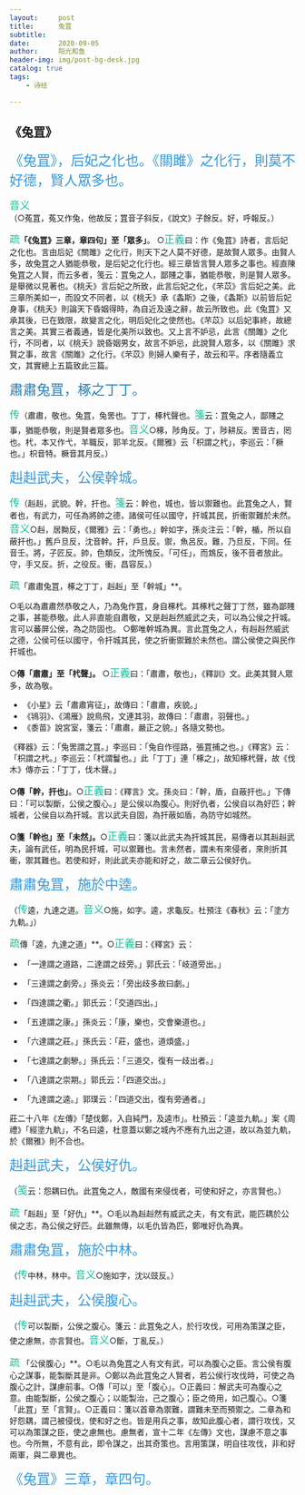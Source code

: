 ```yaml
---
layout:     post
title:      兔罝
subtitle:   
date:       2020-09-05
author:     阳光和鱼
header-img: img/post-bg-desk.jpg
catalog: true
tags:
    - 诗经

---
```


## 《兔罝》

<font size=5 color=3498DB>《兔罝》，后妃之化也。《關雎》之化行，則莫不好德，賢人眾多也。</font>

<font size=4 color=1ABC9C>音义</font>（○菟罝，菟又作兔，他故反；罝音子斜反，《說文》子餘反。好，呼報反。）

<font size=4 color=1ABC9C>疏</font>**「《兔罝》三章，章四句」至「眾多」**。	○<font  size=4 color=1ABC9C>正義</font>曰：作《兔罝》詩者，言后妃之化也。言由后妃《關雎》之化行，則天下之人莫不好德，是故賢人眾多。由賢人多，故兔罝之人猶能恭敬，是后妃之化行也。經三章皆言賢人眾多之事也。經直陳兔罝之人賢，而云多者，笺云：罝兔之人，鄙賤之事，猶能恭敬，則是賢人眾多。是舉微以見著也。《桃夭》言后妃之所致，此言后妃之化，《芣苡》言后妃之美。此三章所美如一，而設文不同者，以《桃夭》承《螽斯》之後，《螽斯》以前皆后妃身事，《桃夭》則論天下昏姻得時，為自近及遠之辭，故云所致也。此《兔罝》又承其後，已在致限，故變言之化，明后妃化之使然也。《芣苡》以后妃事終，故總言之美。其實三者義通，皆是化美所以致也。又上言不妒忌，此言《關雎》之化行，不同者，以《桃夭》說昏姻男女，故言不妒忌，此說賢人眾多，以《關雎》求賢之事，故言《關雎》之化行。《芣苡》則婦人樂有子，故云和平。序者隨義立文，其實總上五篇致此三篇。

<font size=5 color=2980B9>肅肅兔罝，椓之丁丁。</font>

<font size=4 color=1ABC9C>传</font>（肅肅，敬也。兔罝，兔罟也。丁丁，椓杙聲也。<font size=4 color=1ABC9C>箋</font>云：罝兔之人，鄙賤之事，猶能恭敬，則是賢者眾多也。<font size=4 color=1ABC9C>音义</font>○椓，陟角反。丁，陟耕反。罟音古，罔也。杙，本又作弋，羊職反，郭羊北反。《爾雅》云「枳謂之杙」，李巡云：「橛也。」枳音特。橛音其月反。）

<font size=5 color=3498DB>赳赳武夫，公侯幹城。</font>

<font size=4 color=1ABC9C>传</font>（赳赳，武貌。幹，扞也。<font size=4 color=1ABC9C>箋</font>云：幹也，城也，皆以禦難也。此罝兔之人，賢者也，有武力，可任為將帥之德，諸侯可任以國守，扞城其民，折衝禦難於未然。<font size=4 color=1ABC9C>音义</font>○赳，居黝反，《爾雅》云：「勇也。」幹如字，孫炎注云：「幹，楯，所以自蔽扞也。」舊戶旦反，沈音幹。扞，戶旦反。禦，魚呂反。難，乃旦反，下同。任音壬。將，子匠反。帥，色類反，沈所愧反。「可任」，而鴆反，後不音者放此。守，手又反。折，之役反。衝，昌容反。）

<font size=4 color=1ABC9C>疏</font>「肅肅兔罝，椓之丁丁，赳赳」至「幹城」**。

○毛以為肅肅然恭敬之人，乃為兔作罝，身自椓杙。其椓杙之聲丁丁然，雖為鄙賤之事，甚能恭敬。此人非直能自肅敬，又是赳赳然威武之夫，可以為公侯之扞城。言可以蕃屏公侯，為之防固也。
○鄭唯幹城為異。言此罝兔之人，有赳赳然威武之德，公侯可任以國守，令扞城其民，使之折衝禦難於未然也。謂公侯使之與民作扞城也。

○**傳「肅肅」至「杙聲」。**	○<font  size=4 color=1ABC9C>正義</font>曰：「肅肅，敬也」，《釋訓》文。此美其賢人眾多，故為敬。

- 《小星》云「肅肅宵征」，故傳曰：「肅肅，疾貌。」
- 《鴇羽》、《鴻雁》說鳥飛，文連其羽，故傳曰：「肅肅，羽聲也。」
- 《黍苗》說宮室，箋云：「肅肅，嚴正之貌。」各隨文勢也。

《釋器》云：「兔罟謂之罝。」李巡曰：「兔自作徑路，張罝捕之也。」《釋宮》云：「枳謂之杙。」李巡云：「杙謂鬘也。」此「丁丁」連「椓之」，故知椓杙聲，故《伐木》傳亦云：「丁丁，伐木聲。」

**○傳「幹，扞也」**。○<font  size=4 color=1ABC9C>正義</font>曰：《釋言》文。孫炎曰：「幹，盾，自蔽扞也。」下傳曰：「可以製斷，公侯之腹心。」是公侯以為腹心。則好仇者，公侯自以為好匹；幹城者，公侯自以為扞城。言以武夫自固，為扞蔽如盾，為防守如城然。

**○箋「幹也」至「未然」。**○<font  size=4 color=1ABC9C>正義</font>曰：箋以此武夫為扞城其民，易傳者以其赳赳武夫，論有武任，明為民扞城，可以禦難也。言未然者，謂未有來侵者，來則折其衝，禦其難也。若使和好，則此武夫亦能和好之，故二章云公侯好仇。

<font size=5 color=3498DB>肅肅兔罝，施於中逵。</font>

（<font size=4 color=1ABC9C>传</font>逵，九達之道。<font size=4 color=1ABC9C>音义</font>○施，如字。逵，求龜反。杜預注《春秋》云：「塗方九軌。」）

<font size=4 color=1ABC9C>疏</font>傳「逵，九達之道」**。○<font  size=4 color=1ABC9C>正義</font>曰：《釋宮》云：

- 「一達謂之道路，二達謂之歧旁。」郭氏云：「岐道旁出。」

- 「三達謂之劇旁。」孫炎云：「旁出歧多故曰劇。」

- 「四達謂之衢。」郭氏云：「交道四出。」

- 「五達謂之康。」孫炎云：「康，樂也，交會樂道也。」

- 「六達謂之莊。」孫氏云：「莊，盛也，道煩盛。」

- 「七達謂之劇驂。」孫氏云：「三道交，復有一歧出者。」

- 「八達謂之崇期。」郭氏云：「四道交出。」

- 「九達謂之逵。」郭璞云：「四道交出，復有旁通者。」

莊二十八年《左傳》「楚伐鄭，入自純門，及逵市」。杜預云：「逵並九軌。」案《周禮》「經塗九軌」，不名曰逵，杜意蓋以鄭之城內不應有九出之道，故以為並九軌，於《爾雅》則不合也。

<font size=5 color=3498DB>赳赳武夫，公侯好仇。</font>

（<font size=4 color=1ABC9C>笺</font>云：怨耦曰仇。此罝兔之人，敵國有來侵伐者，可使和好之，亦言賢也。）

<font size=4 color=1ABC9C>疏</font>「赳赳」至「好仇」**。○毛以為赳赳然有威武之夫，有文有武，能匹耦於公侯之志，為公侯之好匹。此雖無傳，以毛仇皆為匹，鄭唯好仇為異。

<font size=5 color=3498DB>肅肅兔罝，施於中林。</font>

（<font size=4 color=1ABC9C>传</font>中林，林中。<font size=4 color=1ABC9C>音义</font>○施如字，沈以豉反。）

<font size=5 color=3498DB>赳赳武夫，公侯腹心。</font>

（<font size=4 color=1ABC9C>传</font>可以製斷，公侯之腹心。箋云：此罝兔之人，於行攻伐，可用為策謀之臣，使之慮無，亦言賢也。<font size=4 color=1ABC9C>音义</font>○斷，丁亂反。）

<font size=4 color=1ABC9C>疏</font> 「公侯腹心」**。○毛以為兔罝之人有文有武，可以為腹心之臣。言公侯有腹心之謀事，能製斷其是非。○鄭以為此罝兔之人賢者，若公侯行攻伐時，可使之為腹心之計，謀慮前事。○傳「可以」至「腹心」。○正義曰：解武夫可為腹心之意。由能製斷，公侯之腹心；以能製治，己之腹心；臣之倚用，如己腹心。○箋「此罝」至「言賢」。○正義曰：箋以首章為禦難，謂難未至而預禦之。二章為和好怨耦，謂己被侵伐，使和好之也。皆是用兵之事，故知此腹心者，謂行攻伐，又可以為策謀之臣，使之慮無也。慮無者，宣十二年《左傳》文也，謀慮不意之事也。今所無，不意有此，即令謀之，出其奇策也。言用策謀，明自往攻伐，非和好兩軍，與二章異也。

<font size=5 color=3498DB>《兔罝》三章，章四句。</font>